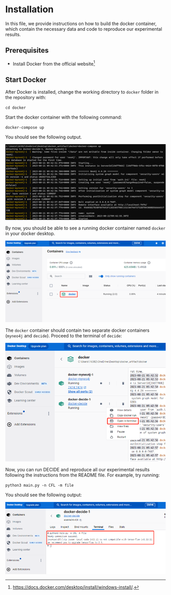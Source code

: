 # Installation
In this file, we provide instructions on how to build the docker container, which contain the necessary data and code to reproduce our experimental results.

## Prerequisites

 - Install Docker from the official website[^fn1]
 
 [^fn1]: https://docs.docker.com/desktop/install/windows-install/.

## Start Docker 
After Docker is installed,  change the working directory to `docker` folder in the repository with:

`cd docker`

Start the docker container with the following command:

`docker-compose up`

You should see the following output.

[![Supervised](https://github.com/BonanKou/decide/blob/main/image/docker_up.png "Supervised")](https://github.com/BonanKou/ASSORT-Automatic-Summarization-of-Stack-Overflow-Posts/blob/main/screenshots/supervised.png "Supervised")

By now, you should be able to see a running docker container named `docker` in your docker desktop. 

[![Supervised](https://github.com/BonanKou/decide/blob/main/image/docker_one.png "Supervised")](https://github.com/BonanKou/decide/blob/main/image/docker_one.png "Supervised")

The `docker` container should contain two separate docker containers (`myneo4j` and `decide`). Proceed to the terminal of `decide`:

[![Supervised](https://github.com/BonanKou/decide/blob/main/image/two_container.png "Supervised")](https://github.com/BonanKou/ASSORT-Automatic-Summarization-of-Stack-Overflow-Posts/blob/main/screenshots/supervised.png "Supervised")

Now, you can run DECIDE and reproduce all our experimental results following the instructions from the README file. For example, try running:

`python3 main.py -n CFL -m file`

You should see the following output:

[![Supervised](https://github.com/BonanKou/decide/blob/main/image/test_script.png "Supervised")](https://github.com/BonanKou/decide/blob/main/image/test_script.png "Supervised")
